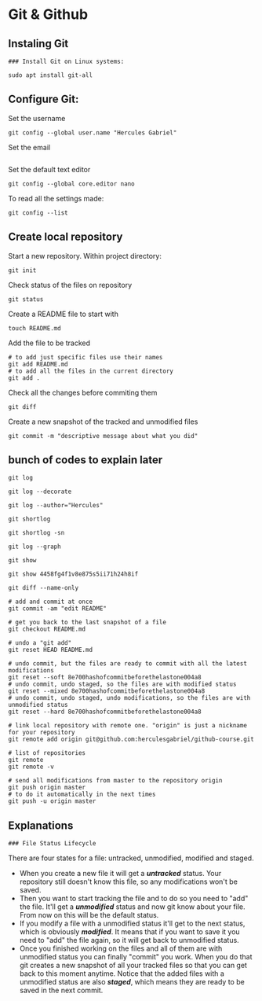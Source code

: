 # Git & Github

## Instaling Git

	### Install Git on Linux systems:
```sudo apt install git-all```

## Configure Git:
Set the username
```
git config --global user.name "Hercules Gabriel"
```
Set the email
```git config --global user.email "herculesgabriel00@gmail.com"
```
Set the default text editor
```
git config --global core.editor nano
```

To read all the settings made:
```
git config --list
```

## Create local repository
Start a new repository. Within project directory:
```
git init
```
Check status of the files on repository
```
git status
```
Create a README file to start with
```
touch README.md
```
Add the file to be tracked
```
# to add just specific files use their names
git add README.md
# to add all the files in the current directory
git add .
```
Check all the changes before commiting them
```
git diff
```
Create a new snapshot of the tracked and unmodified files
```
git commit -m "descriptive message about what you did"
```

## bunch of codes to explain later
```
git log
```
```
git log --decorate
```
```
git log --author="Hercules"
```
```
git shortlog
```
```
git shortlog -sn
```
```
git log --graph
```
```
git show
```
```
git show 4458fg4f1v8e875s5ii71h24h8if
```
```
git diff --name-only
```
```
# add and commit at once
git commit -am "edit README"
```
```
# get you back to the last snapshot of a file
git checkout README.md
```
```
# undo a "git add"
git reset HEAD README.md
```
```
# undo commit, but the files are ready to commit with all the latest modifications
git reset --soft 8e700hashofcommitbeforethelastone004a8
# undo commit, undo staged, so the files are with modified status
git reset --mixed 8e700hashofcommitbeforethelastone004a8
# undo commit, undo staged, undo modifications, so the files are with unmodified status
git reset --hard 8e700hashofcommitbeforethelastone004a8
```
```
# link local repository with remote one. "origin" is just a nickname for your repository
git remote add origin git@github.com:herculesgabriel/github-course.git
```
```
# list of repositories
git remote
git remote -v
```
```
# send all modifications from master to the repository origin
git push origin master
# to do it automatically in the next times
git push -u origin master

```



## Explanations

	### File Status Lifecycle
There are four states for a file: untracked, unmodified, modified and staged.<br>
- When you create a new file it will get a ***untracked*** status. Your repository still doesn't know this file, so any modifications won't be saved.<br>
- Then you want to start tracking the file and to do so you need to "add" the file. It'll get a ***unmodified*** status and now git know about your file. From now on this will be the default status.<br>
- If you modify a file with a unmodified status it'll get to the next status, which is obviously ***modified***. It means that if you want to save it you need to "add" the file again, so it will get back to unmodified status.<br>
- Once you finished working on the files and all of them are with unmodified status you can finally "commit" you work. When you do that git creates a new snapshot of all your tracked files so that you can get back to this moment anytime. Notice that the added files with a unmodified status are also ***staged***, which means they are ready to be saved in the next commit.<br>

